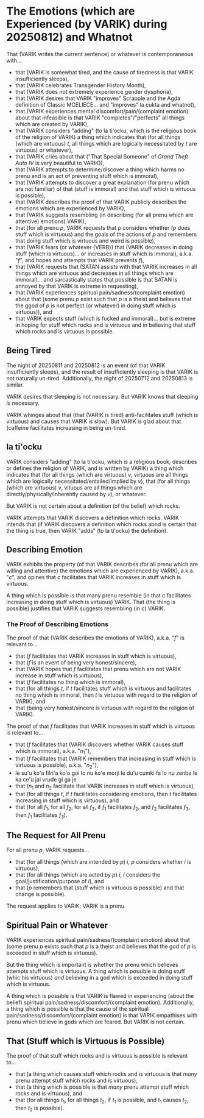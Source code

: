 The Emotions (which are Experienced (by VARIK) during 20250812) and Whatnot
===========================================================================

That (VARIK writes the current sentence) or whatever is contemporaneous with...

* that (VARIK is somewhat tired, and the cause of tiredness is that VARIK insufficiently sleeps),
* that (VARIK celebrates Transgender History Month),
* that (VARIK does not extremely experience gender dysphoria),
* that (VARIK desires that VARIK "improves" Scrapple and the Agda definition of Classic MCELIECE... and "improves" la cukta and whatnot),
* that (VARIK experiences mental discomfort/pain/(complaint emotion) about that infeasible is that VARIK "completes"/"perfects" all things which are created by VARIK),
* that (VARIK considers "adding" (to la ti'ocku, which is the religious book of the religion of VARIK) a thing which indicates that (for all things (which are virtuous) $t$, all things which are logically necessitated by $t$ are virtuous) or whatever),
* that (VARIK cries about that ("That Special Someone" of _Grand Theft Auto IV_ is very beautiful to VARIK)),
* that (VARIK attempts to determine/discover a thing which harms no prenu and is an act of preventing stuff which is immoral),
* that (VARIK attempts to discover a great explanation (for prenu which are not familiar) of that (stuff is immoral) and that stuff which is virtuous is possible),
* that (VARIK describes the proof of that VARIK publicly describes the emotions which are experienced by VARIK),
* that (VARIK suggests resembling (in describing (for all prenu which are attentive) emotions) VARIK),
* that (for all prenu $p$, VARIK requests that $p$ considers whether ($p$ does stuff which is virtuous) and the goals of the actions of $p$ and remembers that doing stuff which is virtuous and weird is possible),
* that (VARIK fears (or whatever {VERB}) that (VARIK decreases in doing stuff (which is virtuous)... or increases in stuff which is immoral), a.k.a. "$f$", and hopes and attempts that VARIK prevents $f$),
* that (VARIK requests that (SATAN assists with that VARIK increases in all things which are virtuous and decreases in all things which are immoral)... and sarcastically states that possible is that SATAN is annoyed by that VARIK is extreme in requesting),
* that (VARIK experiences spiritual pain/sadness/(complaint emotion) about that (some prenu $p$ exist such that $p$ is a theist and believes that the ggod of $p$ is not perfect (or whatever) in doing stuff which is virtuous)), and
* that VARIK expects stuff (which is fucked and immoral)... but is extreme in hoping for stuff which rocks and is virtuous and in believing that stuff which rocks and is virtuous is possible.

## Being Tired
The night of 20250811 and 20250812 is an event (of that VARIK insufficiently sleeps), and the result of insufficiently sleeping is that VARIK is not naturally un-tired.  Additionally, the night of 20250712 and 20250813 is similar.

VARIK desires that sleeping is not necessary.  But VARIK knows that sleeping _is_ necessary.

VARIK whinges about that (that (VARIK is tired) anti-facilitates stuff (which is virtuous) and causes that VARIK is slow).  But VARIK is glad about that (caffeine facilitates increasing in being un-tired.

## la ti'ocku
VARIK considers "adding" (to la ti'ocku, which is a religious book, describes or defines the religion of VARIK, and is written by VARIK) a thing which indicates that (for all things (which are virtuous) $v$, virtuous are all things which are logically necessitated/entailed/implied by $v$), that (for all things (which are virtuous) $v$, vituous are all things which are directly/physically/inherently caused by $v$), or whatever.

But VARIK is not certain about a definition (of the belief) which rocks.

VARIK attempts that VARIK discovers a definition which rocks.  VARIK intends that (if VARIK discovers a definition which rocks abnd is certain that the thing is true, then VARIK "adds" (to la ti'ocku) the definition).

## Describing Emotion
VARIK exhibits the property (of that VARIK describes (for all prenu which are willing and attentive) the emotions which are experienced by VARIK), a.k.a. "$c$", and opines that $c$ facilitates that VARIK increases in stuff which is virtuous.

A thing which is possible is that many prenu resemble (in that $c$ facilitates increasing in doing stuff which is virtuous) VARIK.  That (the thing is possible) justifies that VARIK suggests resembling (in $c$) VARIK.

### The Proof of Describing Emotions
The proof of that (VARIK describes the emotions of VARIK), a.k.a. "$f$" is relevant to...

* that ($f$ facilitates that VARIK increases in stuff which is virtuous),
* that ($f$ is an event of being very honest/sincere),
* that (VARIK hopes that $f$ facilitates that prenu which are not VARIK increase in stuff which is virtuous),
* that ($f$ facilitates no thing which is immoral),
* that (for all things $t$, if $t$ facilitates stuff which is virtuous and facilitates no thing which is immoral, then $t$ is virtuous with regard to the religion of VARIK), and
* that (being very honest/sincere is virtuous with regard to the religion of VARIK).

The proof of that $f$ facilitates that VARIK increases in stuff which is virtuous is relevant to...

* that ($f$ facilitates that (VARIK discovers whether VARIK causes stuff which is immoral), a.k.a. "$n_1$"),
* that ($f$ facilitates that (VARIK remembers that increasing in stuff which is virtuous is possible), a.k.a. "$n_2$"),
* le su'u ko'a filri'a ko'o goi lo nu ko'e morji le du'u cumki fa lo nu zenba le ka ce'u jai vrude gi ga je
* that ($n_1$ and $n_2$ facilitate that VARIK increases in stuff which is virtuous),
* that (for all things $t$, if $t$ facilitates considering emotions, then $t$ facilitates increasing in stuff which is virtuous), and
* that (for all $f_1$, for all $f_2$, for all $f_3$, if $f_1$ facilitates $f_2$, and $f_2$ facilitates $f_3$, then $f_1$ facilitates $f_3$).

## The Request for All Prenu
For all prenu $p$, VARIK requests...

* that (for all things (which are intended by $p$) $i$, $p$ considers whether $i$ is virtuous),
* that (for all things (which are acted by $p$) $i$, $i$ considers the goal/justification/purpose of $i$), and
* that ($p$ remembers that (stuff which is virtuous is possible) and that change is possible).

The request applies to VARIK; VARIK is a prenu.

## Spiritual Pain or Whatever
VARIK experiences spiritual pain/sadness/(complaint emotion) about that (some prenu $p$ exists such that $p$ is a theist and believes that the god of $p$ is exceeded in stuff which is virtuous).

But the thing which is important is whether the prenu which believes attempts stuff which is virtuous.  A thing which is possible is doing stuff (whic his virtuous) _and_ believing in a god which is exceeded in doing stuff which is virtuous. 

A thing which is possible is that VARIK is flawed in experiencing (about the belief) spiritual pain/sadness/discomfort/(complaint emotion).  Additionally, a thing which is possible is that the cause of the spiritual pain/sadness/discomfort/(complaint emotion) is that VARIK empathises with prenu which believe in gods which are feared.  But VARIK is not certain.

## That (Stuff which is Virtuous is Possible)
The proof of that stuff which rocks and is virtuous is possible is relevant to...

* that (a thing which causes stuff which rocks and is virtuous is that _many_ prenu attempt stuff which rocks and is virtuous),
* that (a thing which is possible is that _many_ prenu attempt stuff which rocks and is virtuous), and
* that (for all things $t_1$, for all things $t_2$, if $t_1$ is possible, and $t_1$ causes $t_2$, then $t_2$ is possible).
